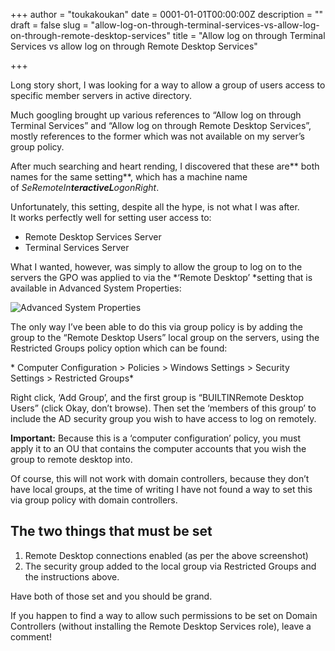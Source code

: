+++
author = "toukakoukan"
date = 0001-01-01T00:00:00Z
description = ""
draft = false
slug = "allow-log-on-through-terminal-services-vs-allow-log-on-through-remote-desktop-services"
title = "Allow log on through Terminal Services vs allow log on through Remote Desktop Services"

+++

Long story short, I was looking for a way to allow a group of users access to specific member servers in active directory.

Much googling brought up various references to “Allow log on through Terminal Services” and “Allow log on through Remote Desktop Services”, mostly references to the former which was not available on my server’s group policy.

After much searching and heart rending, I discovered that these are** both names for the same setting**, which has a machine name of *SeRemoteIn**teractiveL**ogonRight*.

Unfortunately, this setting, despite all the hype, is not what I was after.  
 It works perfectly well for setting user access to:

- Remote Desktop Services Server
- Terminal Services Server

What I wanted, however, was simply to allow the group to log on to the servers the GPO was applied to via the *‘Remote Desktop’ *setting that is available in Advanced System Properties:

![Advanced System Properties](/wp-content/uploads/2012/09/remote-desktop-advanced-system-properties1.gif)

The only way I’ve been able to do this via group policy is by adding the group to the “Remote Desktop Users” local group on the servers, using the Restricted Groups policy option which can be found:

* Computer Configuration > Policies > Windows Settings > Security Settings > Restricted Groups*

Right click, ‘Add Group’, and the first group is “BUILTINRemote Desktop Users” (click Okay, don’t browse). Then set the ‘members of this group’ to include the AD security group you wish to have access to log on remotely.

**Important:** Because this is a ‘computer configuration’ policy, you must apply it to an OU that contains the computer accounts that you wish the group to remote desktop into.

Of course, this will not work with domain controllers, because they don’t have local groups, at the time of writing I have not found a way to set this via group policy with domain controllers.


## **The two things that must be set**

1. Remote Desktop connections enabled (as per the above screenshot)
2. The security group added to the local group via Restricted Groups and the instructions above.

Have both of those set and you should be grand.

If you happen to find a way to allow such permissions to be set on Domain Controllers (without installing the Remote Desktop Services role), leave a comment!


#

